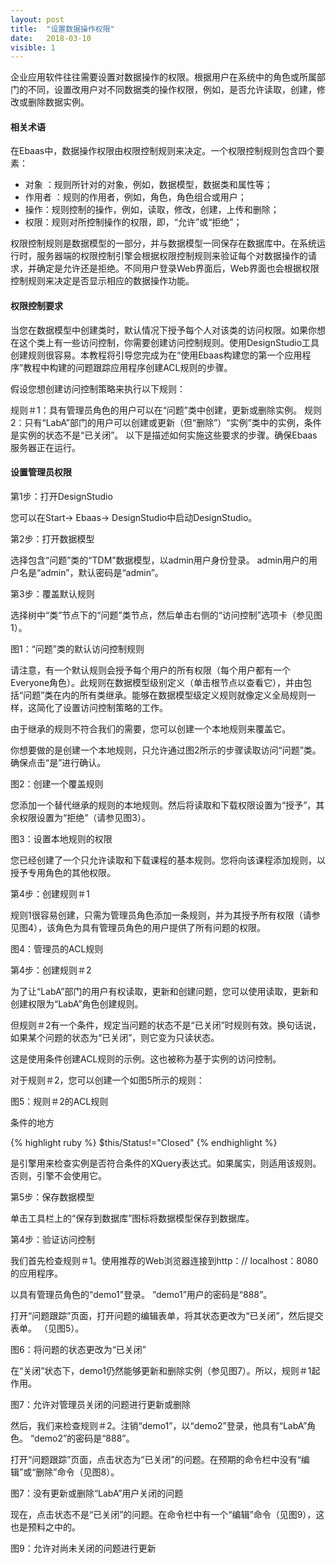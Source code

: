```yaml
---
layout: post
title:  "设置数据操作权限"
date:   2018-03-10
visible: 1
---
```


企业应用软件往往需要设置对数据操作的权限。根据用户在系统中的角色或所属部门的不同，设置改用户对不同数据类的操作权限，例如，是否允许读取，创建，修改或删除数据实例。

#### 相关术语

在Ebaas中，数据操作权限由权限控制规则来决定。一个权限控制规则包含四个要素：

* 对象 ：规则所针对的对象，例如，数据模型，数据类和属性等；
* 作用者 ：规则的作用者，例如，角色，角色组合或用户；
* 操作：规则控制的操作，例如，读取，修改，创建，上传和删除；
* 权限：规则对所控制操作的权限，即，“允许”或“拒绝”；

权限控制规则是数据模型的一部分，并与数据模型一同保存在数据库中。在系统运行时，服务器端的权限控制引擎会根据权限控制规则来验证每个对数据操作的请求，并确定是允许还是拒绝。不同用户登录Web界面后，Web界面也会根据权限控制规则来决定是否显示相应的数据操作功能。

#### 权限控制要求

当您在数据模型中创建类时，默认情况下授予每个人对该类的访问权限。如果你想在这个类上有一些访问控制，你需要创建访问控制规则。使用DesignStudio工具创建规则很容易。本教程将引导您完成为在“使用Ebaas构建您的第一个应用程序”教程中构建的问题跟踪应用程序创建ACL规则的步骤。

假设您想创建访问控制策略来执行以下规则：

规则＃1：具有管理员角色的用户可以在“问题”类中创建，更新或删除实例。
规则2：只有“LabA”部门的用户可以创建或更新（但“删除”）“实例”类中的实例，条件是实例的状态不是“已关闭”。
以下是描述如何实施这些要求的步骤。确保Ebaas服务器正在运行。

#### 设置管理员权限

第1步：打开DesignStudio

您可以在Start-> Ebaas-> DesignStudio中启动DesignStudio。

第2步：打开数据模型

选择包含“问题”类的“TDM”数据模型，以admin用户身份登录。 admin用户的用户名是“admin”，默认密码是“admin”。

第3步：覆盖默认规则

选择树中“类”节点下的“问题”类节点，然后单击右侧的“访问控制”选项卡（参见图1）。

图1：“问题”类的默认访问控制规则

请注意，有一个默认规则会授予每个用户的所有权限（每个用户都有一个Everyone角色）。此规则在数据模型级别定义（单击根节点以查看它），并由包括“问题”类在内的所有类继承。能够在数据模型级定义规则就像定义全局规则一样，这简化了设置访问控制策略的工作。

由于继承的规则不符合我们的需要，您可以创建一个本地规则来覆盖它。

你想要做的是创建一个本地规则，只允许通过图2所示的步骤读取访问“问题”类。确保点击“是”进行确认。

图2：创建一个覆盖规则

您添加一个替代继承的规则的本地规则。然后将读取和下载权限设置为“授予”，其余权限设置为“拒绝”（请参见图3）。

图3：设置本地规则的权限

您已经创建了一个只允许读取和下载课程的基本规则。您将向该课程添加规则，以授予专用角色的其他权限。

第4步：创建规则＃1

规则1很容易创建，只需为管理员角色添加一条规则，并为其授予所有权限（请参见图4），该角色为具有管理员角色的用户提供了所有问题的权限。

图4：管理员的ACL规则

第4步：创建规则＃2

为了让“LabA”部门的用户有权读取，更新和创建问题，您可以使用读取，更新和创建权限为“LabA”角色创建规则。

但规则＃2有一个条件，规定当问题的状态不是“已关闭”时规则有效。换句话说，如果某个问题的状态为“已关闭”，则它变为只读状态。

这是使用条件创建ACL规则的示例。这也被称为基于实例的访问控制。

对于规则＃2，您可以创建一个如图5所示的规则：

图5：规则＃2的ACL规则

条件的地方

{% highlight ruby %}
$this/Status!="Closed"
{% endhighlight %}

是引擎用来检查实例是否符合条件的XQuery表达式。如果属实，则适用该规则。否则，引擎不会使用它。

第5步：保存数据模型

单击工具栏上的“保存到数据库”图标将数据模型保存到数据库。

第4步：验证访问控制

我们首先检查规则＃1。使用推荐的Web浏览器连接到http：// localhost：8080的应用程序。

以具有管理员角色的“demo1”登录。 “demo1”用户的密码是“888”。

打开“问题跟踪”页面，打开问题的编辑表单，将其状态更改为“已关闭”，然后提交表单。 （见图5）。

图6：将问题的状态更改为“已关闭”

在“关闭”状态下，demo1仍然能够更新和删除实例（参见图7）。所以，规则＃1起作用。

图7：允许对管理员关闭的问题进行更新或删除

然后，我们来检查规则＃2。注销“demo1”，以“demo2”登录，他具有“LabA”角色。 “demo2”的密码是“888”。

打开“问题跟踪”页面，点击状态为“已关闭”的问题。在预期的命令栏中没有“编辑”或“删除”命令（见图8）。

图7：没有更新或删除“LabA”用户关闭的问题

现在，点击状态不是“已关闭”的问题。在命令栏中有一个“编辑”命令（见图9），这也是预料之中的。

图9：允许对尚未关闭的问题进行更新


